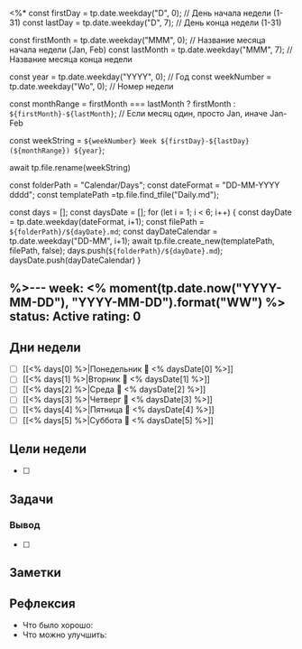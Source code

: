 <%*
const firstDay = tp.date.weekday("D", 0); // День начала недели (1-31)
const lastDay = tp.date.weekday("D", 7); // День конца недели (1-31)

const firstMonth = tp.date.weekday("MMM", 0); // Название месяца начала недели (Jan, Feb)
const lastMonth = tp.date.weekday("MMM", 7); // Название месяца конца недели

const year = tp.date.weekday("YYYY", 0); // Год
const weekNumber = tp.date.weekday("Wo", 0); // Номер недели

const monthRange = firstMonth === lastMonth ? firstMonth : `${firstMonth}-${lastMonth}`; // Если месяц один, просто Jan, иначе Jan-Feb

const weekString = `${weekNumber} Week ${firstDay}-${lastDay} (${monthRange}) ${year}`;


await tp.file.rename(weekString)


const folderPath = "Calendar/Days"; 
const dateFormat = "DD-MM-YYYY dddd";
const templatePath =tp.file.find_tfile("Daily.md");

const days = [];
const daysDate = [];
for (let i = 1; i < 6; i++) {
    const dayDate = tp.date.weekday(dateFormat, i+1);
    const filePath = `${folderPath}/${dayDate}.md`;
	const dayDateCalendar = tp.date.weekday("DD-MM", i+1);
    await tp.file.create_new(templatePath, filePath, false);
    days.push(`${folderPath}/${dayDate}.md`);
    daysDate.push(dayDateCalendar)
}

%>---
week: <% moment(tp.date.now("YYYY-MM-DD"), "YYYY-MM-DD").format("WW") %>
status: Active
rating: 0
---
## Дни недели

- [ ] [[<% days[0] %>|Понедельник 📅 <% daysDate[0] %>]]
- [ ] [[<% days[1] %>|Вторник 📅 <% daysDate[1] %>]]
- [ ] [[<% days[2] %>|Среда 📅 <% daysDate[2] %>]]
- [ ] [[<% days[3] %>|Четверг 📅 <% daysDate[3] %>]]
- [ ] [[<% days[4] %>|Пятница 📅 <% daysDate[4] %>]]
- [ ] [[<% days[5] %>|Суббота 📅 <% daysDate[5] %>]]

## Цели недели

- [ ]

## Задачи

### Вывод

- [ ]

## Заметки

## Рефлексия

- Что было хорошо:
- Что можно улучшить: